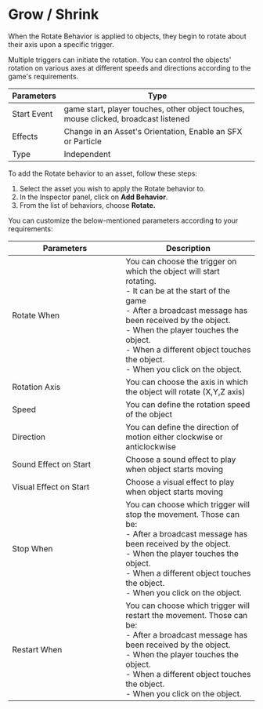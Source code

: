 # Grow / Shrink

When the Rotate Behavior is applied to objects, they begin to rotate about their axis upon a specific trigger.

Multiple triggers can initiate the rotation. You can control the objects' rotation on various axes at different speeds and directions according to the game's requirements.

| Parameters  | Type                                                                                |
| ----------- | ----------------------------------------------------------------------------------- |
| Start Event | game start, player touches, other object touches, mouse clicked, broadcast listened |
| Effects     | Change in an Asset's Orientation, Enable an SFX or Particle                         |
| Type        | Independent                                                                         |

To add the Rotate behavior to an asset, follow these steps:

1. Select the asset you wish to apply the Rotate behavior to.
2. In the Inspector panel, click on **Add Behavior**.
3. From the list of behaviors, choose **Rotate.**

You can customize the below-mentioned parameters according to your requirements:

<table><thead><tr><th width="216">Parameters</th><th>Description</th></tr></thead><tbody><tr><td>Rotate When</td><td>You can choose the trigger on which the object will start rotating.<br>- It can be at the start of the game<br>- After a broadcast message has been received by the object.<br>- When the player touches the object.<br>- When a different object touches the object.<br>- When you click on the object.<br></td></tr><tr><td>Rotation Axis</td><td>You can choose the axis in which the object will rotate (X,Y,Z axis)</td></tr><tr><td>Speed</td><td>You can define the rotation speed of the object</td></tr><tr><td>Direction</td><td>You can define the direction of motion either clockwise or anticlockwise</td></tr><tr><td>Sound Effect on Start</td><td>Choose a sound effect to play when object starts moving</td></tr><tr><td>Visual Effect on Start</td><td>Choose a visual effect to play when object starts moving</td></tr><tr><td>Stop When</td><td>You can choose which trigger will stop the movement. Those can be:<br>- After a broadcast message has been received by the object.<br>- When the player touches the object.<br>- When a different object touches the object.<br>- When you click on the object.</td></tr><tr><td>Restart When</td><td>You can choose which trigger will restart the movement. Those can be:<br>- After a broadcast message has been received by the object.<br>- When the player touches the object.<br>- When a different object touches the object.<br>- When you click on the object.</td></tr></tbody></table>

